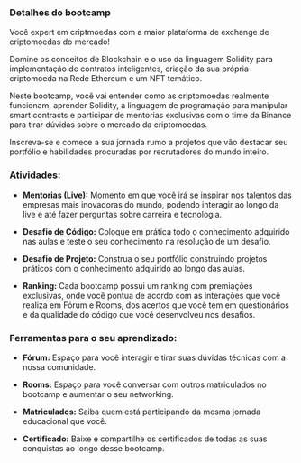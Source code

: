 ### Detalhes do bootcamp

Você expert em criptmoedas com a maior plataforma de exchange de criptomoedas do mercado!

Domine os conceitos de Blockchain e o uso da linguagem Solidity para implementação de contratos inteligentes, criação da sua própria criptomoeda na Rede Ethereum e um NFT temático.

Neste bootcamp, você vai entender como as criptomoedas realmente funcionam, aprender Solidity, a linguagem de programação para manipular smart contracts e participar de mentorias exclusivas com o time da Binance para tirar dúvidas sobre o mercado da criptomoedas.

Inscreva-se e comece a sua jornada rumo a projetos que vão destacar seu portfólio e habilidades procuradas por recrutadores do mundo inteiro.

### Atividades:

* **Mentorias (Live):** Momento em que você irá se inspirar nos talentos das empresas mais inovadoras do mundo, podendo interagir ao longo da live e até fazer perguntas sobre carreira e tecnologia.

* **Desafio de Código:** Coloque em prática todo o conhecimento adquirido nas aulas e teste o seu conhecimento na resolução de um desafio.

* **Desafio de Projeto:** Construa o seu portfólio construindo projetos práticos com o conhecimento adquirido ao longo das aulas.

* **Ranking:** Cada bootcamp possui um ranking com premiações exclusivas, onde você pontua de acordo com as interações que você realiza em Fórum e Rooms, dos acertos que você tem em questionários e da qualidade do código que você desenvolveu nos desafios.

### Ferramentas para o seu aprendizado:

* **Fórum:** Espaço para você interagir e tirar suas dúvidas técnicas com a nossa comunidade.

* **Rooms:** Espaço para você conversar com outros matriculados no bootcamp e aumentar o seu networking.

* **Matriculados:** Saiba quem está participando da mesma jornada educacional que você.

* **Certificado:** Baixe e compartilhe os certificados de todas as suas conquistas ao longo desse bootcamp.
